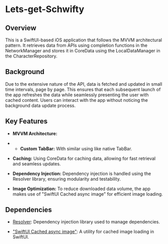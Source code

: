 # Lets-get-Schwifty

## Overview
This is a SwiftUI-based iOS application that follows the MVVM architectural pattern. It retrieves data from APIs using completion functions in the NetworkManager and stores it in CoreData using the LocalDataManager in the CharacterRepository.

## Background
Due to the extensive nature of the API, data is fetched and updated in small time intervals, page by page. This ensures that each subsequent launch of the app refreshes the data while seamlessly presenting the user with cached content. Users can interact with the app without noticing the background data update process.

## Key Features
- **MVVM Architecture:**

- - **Custom TabBar:** With similar using like native TabBar.

- **Caching:** Using CoreData for caching data, allowing for fast retrieval and seamless updates.

- **Dependency Injection:** Dependency injection is handled using the Resolver library, ensuring modularity and testability.

- **Image Optimization:** To reduce downloaded data volume, the app makes use of "SwiftUI Cached async image" for efficient image loading.

## Dependencies
- [Resolver](https://github.com/hmlongco/Resolver): Dependency injection library used to manage dependencies.

- ["SwiftUI Cached async image"](https://github.com/lorenzofiamingo/swiftui-cached-async-image): A utility for cached image loading in SwiftUI.
